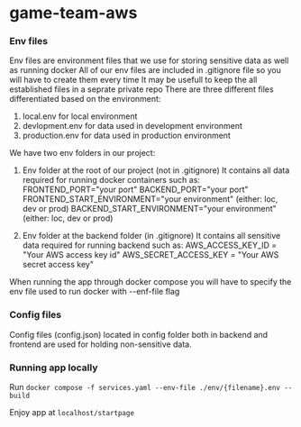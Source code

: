 # game-team-aws

### Env files

Env files are environment files that we use for storing sensitive data as well as running docker
All of our env files are included in .gitignore file so you will have to create them every time
It may be usefull to keep the all established files in a seprate private repo
There are three different files differentiated based on the environment:
1. local.env for local environment
2. devlopment.env for data used in development environment
3. production.env for data used in production environment

We have two env folders in our project:

1. Env folder at the root of our project (not in .gitignore)
It contains all data required for running docker containers such as:
FRONTEND_PORT="your port"
BACKEND_PORT="your port"
FRONTEND_START_ENVIRONMENT="your environment" (either: loc, dev or prod)
BACKEND_START_ENVIRONMENT="your environment" (either: loc, dev or prod)

2. Env folder at the backend folder (in .gitignore)
It contains all sensitive data required for running backend such as:
AWS_ACCESS_KEY_ID = "Your AWS access key id" 
AWS_SECRET_ACCESS_KEY = "Your AWS secret access key"

When running the app through docker compose you will have to specify the env file used to run docker with --enf-file flag

### Config files

Config files (config.json) located in config folder both in backend and frontend are used for holding non-sensitive data.

### Running app locally

Run `docker compose -f services.yaml --env-file ./env/{filename}.env --build`

Enjoy app at `localhost/startpage`